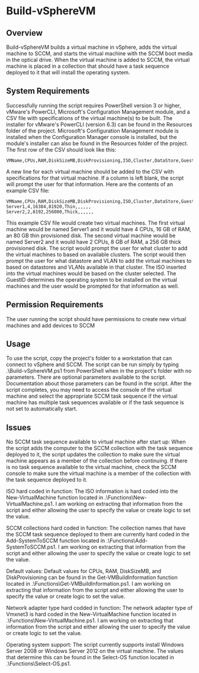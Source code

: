 # Build-vSphereVM

## Overview

Build-vSphereVM builds a virtual machine in vSphere, adds the virtual machine to SCCM, and starts the virtual machine with the SCCM boot media in the optical drive.  When the virtual machine is added to SCCM, the virtual machine is placed in a collection that should have a task sequence deployed to it that will install the operating system.

## System Requirements

Successfully running the script requires PowerShell version 3 or higher, vMware's PowerCLI, Microsoft's Configuration Management module, and a CSV file with specifications of the virtual machine(s) to be built.  The installer for vMware's PowerCLI (version 6.3) can be found in the Resources folder of the project.  Microsoft's Configuration Management module is installed when the Configuration Manager console is installed, but the module's installer can also be found in the Resources folder of the project.  The first row of the CSV should look like this:

	VMName,CPUs,RAM,DiskSizeMB,DiskProvisioning,ISO,Cluster,DataStore,GuestID,VLAN

A new line for each virtual machine should be added to the CSV with specifications for that virtual machine.  If a column is left blank, the script will prompt the user for that information.  Here are the contents of an example CSV file:

	VMName,CPUs,RAM,DiskSizeMB,DiskProvisioning,ISO,Cluster,DataStore,GuestID,VLAN
	Server1,4,16384,81920,Thin,,,,,,
	Server2,2,8192,256000,Thick,,,,,,

This example CSV file would create two virtual machines.  The first virtual machine would be named Server1 and it would have 4 CPUs, 16 GB of RAM, an 80 GB thin provisioned disk.  The second virtual machine would be named Server2 and it would have 2 CPUs, 8 GB of RAM, a 256 GB thick provisioned disk.  The script would prompt the user for what cluster to add the virtual machines to based on available clusters.  The script would then prompt the user for what datastore and VLAN to add the virtual machines to based on datastores and VLANs available in that cluster.  The ISO inserted into the virtual machines would be based on the cluster selected.  The GuestID determines the operating system to be installed on the virtual machines and the user would be prompted for that information as well.

## Permission Requirements

The user running the script should have permissions to create new virtual machines and add devices to SCCM

## Usage

To use the script, copy the project's folder to a workstation that can connect to vSphere and SCCM.  The script can be run simply by typing .\Build-vSphereVM.ps1 from PowerShell when in the project's folder with no parameters.  There are optional parameters available to the script.  Documentation about those parameters can be found in the script.  After the script completes, you may need to access the console of the virtual machine and select the appropriate SCCM task sequence if the virtual machine has multiple task sequences available or if the task sequence is not set to automatically start.

## Issues

No SCCM task sequence available to virtual machine after start up: When the script adds the computer to the SCCM collection with the task sequence deployed to it, the script updates the collection to make sure the virtual machine appears as a member of the collection before continuing.  If there is no task sequence available to the virtual machine, check the SCCM console to make sure the virtual machine is a member of the collection with the task sequence deployed to it.

ISO hard coded in function: The ISO information is hard coded into the New-VirtualMachine function located in .\Functions\New-VirtualMachine.ps1.  I am working on extracting that information from the script and either allowing the user to specify the value or create logic to set the value.

SCCM collections hard coded in function: The collection names that have the SCCM task sequence deployed to them are currently hard coded in the Add-SystemToSCCM function located in .\Functions\Add-SystemToSCCM.ps1.  I am working on extracting that information from the script and either allowing the user to specify the value or create logic to set the value.

Default values: Default values for CPUs, RAM, DiskSizeMB, and DiskProvisioning can be found in the Get-VMBuildInformation function located in .\Functions\Get-VMBuildInformation.ps1.  I am working on extracting that information from the script and either allowing the user to specify the value or create logic to set the value.

Network adapter type hard codded in function: The network adapter type of Vmxnet3 is hard coded in the New-VirtualMachine function located in .\Functions\New-VirtualMachine.ps1.  I am working on extracting that information from the script and either allowing the user to specify the value or create logic to set the value.

Operating system support: The script currently supports install Windows Server 2008 or Windows Server 2012 on the virtual machine.  The values that determine this can be found in the Select-OS function located in .\Functions\Select-OS.ps1.